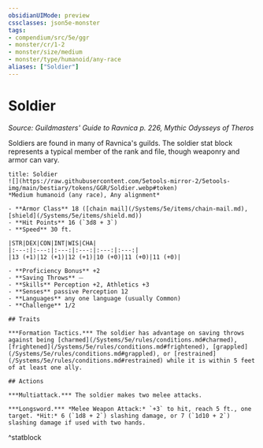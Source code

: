 ```yaml
---
obsidianUIMode: preview
cssclasses: json5e-monster
tags:
- compendium/src/5e/ggr
- monster/cr/1-2
- monster/size/medium
- monster/type/humanoid/any-race
aliases: ["Soldier"]
---
```

# Soldier
*Source: Guildmasters' Guide to Ravnica p. 226, Mythic Odysseys of Theros*  

Soldiers are found in many of Ravnica's guilds. The soldier stat block represents a typical member of the rank and file, though weaponry and armor can vary.

```ad-statblock
title: Soldier
![](https://raw.githubusercontent.com/5etools-mirror-2/5etools-img/main/bestiary/tokens/GGR/Soldier.webp#token)
*Medium humanoid (any race), Any alignment*

- **Armor Class** 18 ([chain mail](/Systems/5e/items/chain-mail.md), [shield](/Systems/5e/items/shield.md))
- **Hit Points** 16 (`3d8 + 3`)
- **Speed** 30 ft.

|STR|DEX|CON|INT|WIS|CHA|
|:---:|:---:|:---:|:---:|:---:|:---:|
|13 (+1)|12 (+1)|12 (+1)|10 (+0)|11 (+0)|11 (+0)|

- **Proficiency Bonus** +2
- **Saving Throws** ⏤
- **Skills** Perception +2, Athletics +3
- **Senses** passive Perception 12
- **Languages** any one language (usually Common)
- **Challenge** 1/2

## Traits

***Formation Tactics.*** The soldier has advantage on saving throws against being [charmed](/Systems/5e/rules/conditions.md#charmed), [frightened](/Systems/5e/rules/conditions.md#frightened), [grappled](/Systems/5e/rules/conditions.md#grappled), or [restrained](/Systems/5e/rules/conditions.md#restrained) while it is within 5 feet of at least one ally.

## Actions

***Multiattack.*** The soldier makes two melee attacks.

***Longsword.*** *Melee Weapon Attack:* `+3` to hit, reach 5 ft., one target. *Hit:* 6 (`1d8 + 2`) slashing damage, or 7 (`1d10 + 2`) slashing damage if used with two hands.
```
^statblock